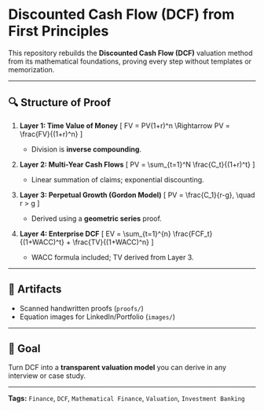 # Discounted Cash Flow (DCF) from First Principles

This repository rebuilds the **Discounted Cash Flow (DCF)** valuation method 
from its mathematical foundations, proving every step without templates or memorization.

---

## 🔍 Structure of Proof

1. **Layer 1: Time Value of Money**
   \[
   FV = PV(1+r)^n \Rightarrow PV = \frac{FV}{(1+r)^n}
   \]
   - Division is **inverse compounding**.

2. **Layer 2: Multi-Year Cash Flows**
   \[
   PV = \sum_{t=1}^N \frac{C_t}{(1+r)^t}
   \]
   - Linear summation of claims; exponential discounting.

3. **Layer 3: Perpetual Growth (Gordon Model)**
   \[
   PV = \frac{C_1}{r-g}, \quad r > g
   \]
   - Derived using a **geometric series** proof.

4. **Layer 4: Enterprise DCF**
   \[
   EV = \sum_{t=1}^{n} \frac{FCF_t}{(1+WACC)^t} + \frac{TV}{(1+WACC)^n}
   \]
   - WACC formula included; TV derived from Layer 3.


---

## 📄 Artifacts
- Scanned handwritten proofs (`proofs/`)
- Equation images for LinkedIn/Portfolio (`images/`)

---

## 🎯 Goal
Turn DCF into a **transparent valuation model** you can derive in any interview or case study.

---

**Tags:** `Finance`, `DCF`, `Mathematical Finance`, `Valuation`, `Investment Banking`

